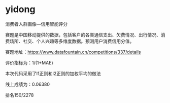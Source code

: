 # yidong

消费者人群画像—信用智能评分

赛题是中国移动提供的数据，包括客户的各类通信支出、欠费情况、出行情况、消费场所、社交、个人兴趣等多维度数据。预测用户消费信用分值。

赛题地址：https://www.datafountain.cn/competitions/337/details

评价指标为：1/(1+MAE)

本次代码采用了l1正则和l2正则的加权平均的做法

线上成绩为：0.06380

排名150/2278

